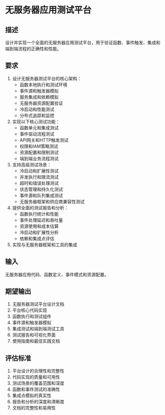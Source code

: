 # 无服务器应用测试平台

## 描述
设计并实现一个全面的无服务器应用测试平台，用于验证函数、事件触发、集成和端到端流程的正确性和性能。

## 要求
1. 设计无服务器测试平台的核心架构：
   - 函数本地执行和测试环境
   - 事件源和触发器模拟
   - 服务集成和依赖模拟
   - 无服务器资源配置验证
   - 冷启动和性能测试
   - 分布式追踪和监控
2. 实现以下核心测试功能：
   - 函数单元和集成测试
   - 事件驱动流程测试
   - API网关和HTTP触发测试
   - 权限和IAM策略测试
   - 资源配置和限制测试
   - 端到端业务流程测试
3. 支持高级测试场景：
   - 冷启动和扩展性测试
   - 并发执行和限流测试
   - 超时和错误处理测试
   - 状态管理和持久化测试
   - 事件源和队列集成测试
   - 无服务器框架和供应商兼容性测试
4. 提供全面的测试报告和分析：
   - 函数执行统计和性能
   - 事件处理延迟和吞吐量
   - 资源使用和成本估算
   - 冷启动和扩展性分析
   - 依赖和集成点评估
5. 实现与无服务器框架和工具的集成

## 输入
无服务器应用代码、函数定义、事件模式和资源配置。

## 期望输出
1. 无服务器测试平台设计文档
2. 平台核心代码实现
3. 函数执行和测试组件
4. 事件源和触发器模拟
5. 集成测试和端到端测试工具
6. 测试报告和可视化界面
7. 使用指南和最佳实践文档

## 评估标准
1. 平台设计的合理性和完整性
2. 代码实现的质量和可用性
3. 测试场景的覆盖范围和深度
4. 函数和事件测试的准确性
5. 集成点模拟的真实性
6. 报告和分析的深度和清晰度
7. 文档的完整性和易用性